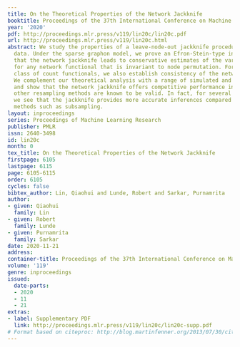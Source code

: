 ```yaml
---
title: On the Theoretical Properties of the Network Jackknife
booktitle: Proceedings of the 37th International Conference on Machine Learning
year: '2020'
pdf: http://proceedings.mlr.press/v119/lin20c/lin20c.pdf
url: http://proceedings.mlr.press/v119/lin20c.html
abstract: We study the properties of a leave-node-out jackknife procedure for network
  data. Under the sparse graphon model, we prove an Efron-Stein-type inequality, showing
  that the network jackknife leads to conservative estimates of the variance (in expectation)
  for any network functional that is invariant to node permutation. For a general
  class of count functionals, we also establish consistency of the network jackknife.
  We complement our theoretical analysis with a range of simulated and real-data examples
  and show that the network jackknife offers competitive performance in cases where
  other resampling methods are known to be valid. In fact, for several network statistics,
  we see that the jackknife provides more accurate inferences compared to related
  methods such as subsampling.
layout: inproceedings
series: Proceedings of Machine Learning Research
publisher: PMLR
issn: 2640-3498
id: lin20c
month: 0
tex_title: On the Theoretical Properties of the Network Jackknife
firstpage: 6105
lastpage: 6115
page: 6105-6115
order: 6105
cycles: false
bibtex_author: Lin, Qiaohui and Lunde, Robert and Sarkar, Purnamrita
author:
- given: Qiaohui
  family: Lin
- given: Robert
  family: Lunde
- given: Purnamrita
  family: Sarkar
date: 2020-11-21
address: 
container-title: Proceedings of the 37th International Conference on Machine Learning
volume: '119'
genre: inproceedings
issued:
  date-parts:
  - 2020
  - 11
  - 21
extras:
- label: Supplementary PDF
  link: http://proceedings.mlr.press/v119/lin20c/lin20c-supp.pdf
# Format based on citeproc: http://blog.martinfenner.org/2013/07/30/citeproc-yaml-for-bibliographies/
---
```

